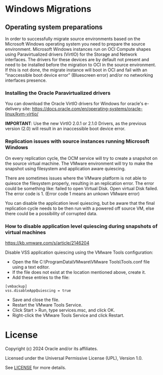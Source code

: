 # Windows Migrations

## Operating system preparations

In order to successfully migrate source environments based on the Microsoft Windows operating system you need to prepare the source environment.
Microsoft Windows instances run on OCI Compute shapes using Paravirtualized drivers (VirtIO) for the Storage and Network interfaces. The drivers for these devices are by default not present and need to be installed before the migration to OCI in the source environment. If this is not done, the migrate instance will boot in OCI and fail with an “inaccessible boot device error” (Bluescreen error)
and/or no networking interfaces presence.

### Installing the Oracle Paravirtualized drivers
You can download the Oracle VirtIO drivers for Windows for oracle's e-delivery site:
https://docs.oracle.com/en/operating-systems/oracle-linux/kvm-virtio/

**IMPORTANT**: Use the new VirtIO 2.0.1 or 2.1.0 Drivers, as the previous version (2.0) will result
in an inaccessible boot device error.

### Replication issues with source instances running Microsoft Windows
On every replication cycle, the OCM service will try to create a snapshot on the source
virtual machine. The VMware environment will try to make the snapshot using filesystem
and application aware quiescing. 

There are sometimes issues where the VMware platform is not able to quiesce the filesystem properly, 
resulting in an replication error. The error could be something like: failed to open Virtual Disk. Open virtual Disk failed. 
The error code is 1. (Error code 1 means an unkown VMware error)

You can disable the application level quiescing, but be aware that the final replication cycle needs to
be then run with a powered off source VM, else there could be a possibility of corrupted data.

### How to disable application level quiescing during snapshots of virtual machines
https://kb.vmware.com/s/article/2146204

Disable VSS application quiescing using the VMware Tools configuration:
- Open the file C:\ProgramData\VMware\VMware Tools\Tools.conf file using a text editor.
- If the file does not exist at the location mentioned above, create it.
- Add these entries to the file:
```
[vmbackup]
vss.disableAppQuiescing = true
```
- Save and close the file.
- Restart the VMware Tools Service.
- Click Start > Run, type services.msc, and click OK.
- Right-click the VMware Tools Service and click Restart.

# License

Copyright (c) 2024 Oracle and/or its affiliates.

Licensed under the Universal Permissive License (UPL), Version 1.0.

See [LICENSE](https://github.com/oracle-devrel/technology-engineering/blob/main/LICENSE) for more details.